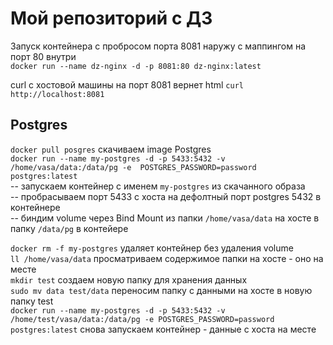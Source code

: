 # Мой репозиторий с ДЗ

Запуск контейнера с пробросом порта 8081 наружу с маппингом на порт 80 внутри  
`docker run --name dz-nginx -d -p 8081:80 dz-nginx:latest`  

curl с хостовой машины на порт 8081 вернет html
`curl http://localhost:8081`

## Postgres
`docker pull posgres` скачиваем image Postgres  
`docker run --name my-postgres -d -p 5433:5432 -v /home/vasa/data:/data/pg -e 
POSTGRES_PASSWORD=password postgres:latest`  
-- запускаем контейнер с именем `my-postgres` из скачанного образа  
-- пробрасываем порт 5433 с хоста на дефолтный порт postgres 5432 в контейнере  
-- биндим volume через Bind Mount из папки `/home/vasa/data` на хосте в папку `/data/pg` в контейере  

`docker rm -f my-postgres` удаляет контейнер без удаления volume  
`ll /home/vasa/data` просматриваем содержимое папки на хосте - оно на месте  
`mkdir test` создаем новую папку для хранения данных  
`sudo mv data test/data` переносим папку с данными на хосте в новую папку test  
`docker run --name my-postgres -d -p 5433:5432 -v /home/test/vasa/data:/data/pg -e
POSTGRES_PASSWORD=password postgres:latest` снова запускаем контейнер - данные с хоста на месте  

